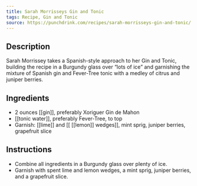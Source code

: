 ```yaml
---
title: Sarah Morrisseys Gin and Tonic
tags: Recipe, Gin and Tonic
source: https://punchdrink.com/recipes/sarah-morrisseys-gin-and-tonic/
---
```

## Description
Sarah Morrissey takes a Spanish-style approach to her Gin and Tonic, building the recipe in a Burgundy glass over “lots of ice” and garnishing the mixture of Spanish gin and Fever-Tree tonic with a medley of citrus and juniper berries.
## Ingredients
- 2 ounces [[gin]], preferably Xoriguer Gin de Mahon
- [[tonic water]], preferably Fever-Tree, to top
- Garnish: [[lime]] and [[ [[lemon]] wedges]], mint sprig, juniper berries, grapefruit slice
## Instructions
- Combine all ingredients in a Burgundy glass over plenty of ice.
- Garnish with spent lime and lemon wedges, a mint sprig, juniper berries, and a grapefruit slice.

